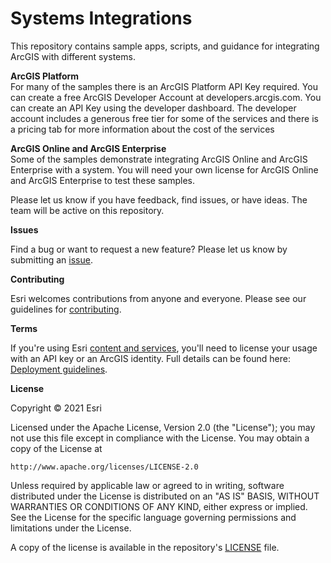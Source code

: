 <h1>Systems Integrations</h1>

This repository contains sample apps, scripts, and guidance for integrating ArcGIS with different systems.

**ArcGIS Platform**</br>
For many of the samples there is an ArcGIS Platform API Key required. You can create a free ArcGIS Developer Account at developers.arcgis.com. You can create an API Key using the developer dashboard. The developer account includes a generous free tier for some of the services and there is a pricing tab for more information about the cost of the services

**ArcGIS Online and ArcGIS Enterprise**</br>
Some of the samples demonstrate integrating ArcGIS Online and ArcGIS Enterprise with a system. You will need your own license for ArcGIS Online and ArcGIS Enterprise to test these samples.

Please let us know if you have feedback, find issues, or have ideas. The team will be active on this repository.

**Issues**</br>

Find a bug or want to request a new feature? Please let us know by submitting an <a href="https://github.com/ArcGIS/systems-integrations/issues">issue</a>.

**Contributing**</br>

Esri welcomes contributions from anyone and everyone. Please see our guidelines for <a href="https://github.com/ArcGIS/systems-integrations/blob/main/CONTRIBUTING.md">contributing</a>.

**Terms**</br>

If you're using Esri <a href="https://developers.arcgis.com/documentation/mapping-apis-and-services/services/">content and services</a>, you'll need to license your usage with an API key or an ArcGIS identity. Full details can be found here: <a href="https://developers.arcgis.com/documentation/mapping-apis-and-services/deployment/">Deployment guidelines</a>.

**License**</br>

Copyright © 2021 Esri

Licensed under the Apache License, Version 2.0 (the "License"); you may not use this file except in compliance with the License. You may obtain a copy of the License at

    http://www.apache.org/licenses/LICENSE-2.0

Unless required by applicable law or agreed to in writing, software distributed under the License is distributed on an "AS IS" BASIS, WITHOUT WARRANTIES OR CONDITIONS OF ANY KIND, either express or implied. See the License for the specific language governing permissions and limitations under the License.

A copy of the license is available in the repository's <a href="https://github.com/ArcGIS/systems-integrations/blob/main/LICENSE">LICENSE</a> file. 
